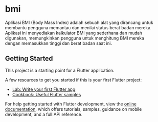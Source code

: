 # bmi

Aplikasi BMI (Body Mass Index) adalah sebuah alat yang dirancang untuk membantu pengguna memantau dan menilai status berat badan mereka. Aplikasi ini menyediakan kalkulator BMI yang sederhana dan mudah digunakan, memungkinkan pengguna untuk menghitung BMI mereka dengan memasukkan tinggi dan berat badan saat ini.

## Getting Started

This project is a starting point for a Flutter application.

A few resources to get you started if this is your first Flutter project:

- [Lab: Write your first Flutter app](https://docs.flutter.dev/get-started/codelab)
- [Cookbook: Useful Flutter samples](https://docs.flutter.dev/cookbook)

For help getting started with Flutter development, view the
[online documentation](https://docs.flutter.dev/), which offers tutorials,
samples, guidance on mobile development, and a full API reference.

